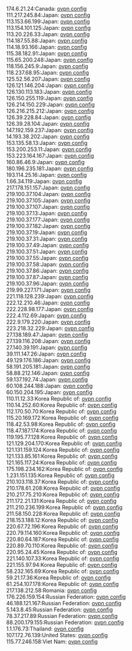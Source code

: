 174.6.21.24:Canada: [ovpn config](vpn/174_6_21_24.ovpn)  
111.217.245.84:Japan: [ovpn config](vpn/111_217_245_84.ovpn)  
113.153.66.199:Japan: [ovpn config](vpn/113_153_66_199.ovpn)  
113.154.101.125:Japan: [ovpn config](vpn/113_154_101_125.ovpn)  
113.20.226.33:Japan: [ovpn config](vpn/113_20_226_33.ovpn)  
114.187.55.88:Japan: [ovpn config](vpn/114_187_55_88.ovpn)  
114.18.93.166:Japan: [ovpn config](vpn/114_18_93_166.ovpn)  
115.38.182.91:Japan: [ovpn config](vpn/115_38_182_91.ovpn)  
115.65.200.248:Japan: [ovpn config](vpn/115_65_200_248.ovpn)  
118.156.245.9:Japan: [ovpn config](vpn/118_156_245_9.ovpn)  
118.237.68.95:Japan: [ovpn config](vpn/118_237_68_95.ovpn)  
125.52.56.207:Japan: [ovpn config](vpn/125_52_56_207.ovpn)  
126.121.146.204:Japan: [ovpn config](vpn/126_121_146_204.ovpn)  
126.130.113.183:Japan: [ovpn config](vpn/126_130_113_183.ovpn)  
126.150.255.119:Japan: [ovpn config](vpn/126_150_255_119.ovpn)  
126.214.150.229:Japan: [ovpn config](vpn/126_214_150_229.ovpn)  
126.216.215.212:Japan: [ovpn config](vpn/126_216_215_212.ovpn)  
126.39.228.84:Japan: [ovpn config](vpn/126_39_228_84.ovpn)  
126.39.28.104:Japan: [ovpn config](vpn/126_39_28_104.ovpn)  
147.192.159.237:Japan: [ovpn config](vpn/147_192_159_237.ovpn)  
14.193.38.202:Japan: [ovpn config](vpn/14_193_38_202.ovpn)  
153.135.58.13:Japan: [ovpn config](vpn/153_135_58_13.ovpn)  
153.200.253.11:Japan: [ovpn config](vpn/153_200_253_11.ovpn)  
153.223.164.167:Japan: [ovpn config](vpn/153_223_164_167.ovpn)  
160.86.46.9:Japan: [ovpn config](vpn/160_86_46_9.ovpn)  
180.196.235.181:Japan: [ovpn config](vpn/180_196_235_181.ovpn)  
193.114.25.16:Japan: [ovpn config](vpn/193_114_25_16.ovpn)  
1.66.34.119:Japan: [ovpn config](vpn/1_66_34_119.ovpn)  
217.178.151.157:Japan: [ovpn config](vpn/217_178_151_157.ovpn)  
219.100.37.104:Japan: [ovpn config](vpn/219_100_37_104.ovpn)  
219.100.37.105:Japan: [ovpn config](vpn/219_100_37_105.ovpn)  
219.100.37.107:Japan: [ovpn config](vpn/219_100_37_107.ovpn)  
219.100.37.13:Japan: [ovpn config](vpn/219_100_37_13.ovpn)  
219.100.37.177:Japan: [ovpn config](vpn/219_100_37_177.ovpn)  
219.100.37.182:Japan: [ovpn config](vpn/219_100_37_182.ovpn)  
219.100.37.19:Japan: [ovpn config](vpn/219_100_37_19.ovpn)  
219.100.37.31:Japan: [ovpn config](vpn/219_100_37_31.ovpn)  
219.100.37.49:Japan: [ovpn config](vpn/219_100_37_49.ovpn)  
219.100.37.51:Japan: [ovpn config](vpn/219_100_37_51.ovpn)  
219.100.37.55:Japan: [ovpn config](vpn/219_100_37_55.ovpn)  
219.100.37.58:Japan: [ovpn config](vpn/219_100_37_58.ovpn)  
219.100.37.86:Japan: [ovpn config](vpn/219_100_37_86.ovpn)  
219.100.37.87:Japan: [ovpn config](vpn/219_100_37_87.ovpn)  
219.100.37.96:Japan: [ovpn config](vpn/219_100_37_96.ovpn)  
219.99.227.171:Japan: [ovpn config](vpn/219_99_227_171.ovpn)  
221.118.128.239:Japan: [ovpn config](vpn/221_118_128_239.ovpn)  
222.12.210.46:Japan: [ovpn config](vpn/222_12_210_46.ovpn)  
222.228.98.177:Japan: [ovpn config](vpn/222_228_98_177.ovpn)  
222.4.112.69:Japan: [ovpn config](vpn/222_4_112_69.ovpn)  
222.9.179.220:Japan: [ovpn config](vpn/222_9_179_220.ovpn)  
223.218.32.229:Japan: [ovpn config](vpn/223_218_32_229.ovpn)  
27.138.189.47:Japan: [ovpn config](vpn/27_138_189_47.ovpn)  
27.139.116.208:Japan: [ovpn config](vpn/27_139_116_208.ovpn)  
27.140.39.191:Japan: [ovpn config](vpn/27_140_39_191.ovpn)  
39.111.147.26:Japan: [ovpn config](vpn/39_111_147_26.ovpn)  
49.129.176.186:Japan: [ovpn config](vpn/49_129_176_186.ovpn)  
58.191.205.181:Japan: [ovpn config](vpn/58_191_205_181.ovpn)  
58.88.212.146:Japan: [ovpn config](vpn/58_88_212_146.ovpn)  
59.137.192.74:Japan: [ovpn config](vpn/59_137_192_74.ovpn)  
60.108.244.188:Japan: [ovpn config](vpn/60_108_244_188.ovpn)  
60.150.204.195:Japan: [ovpn config](vpn/60_150_204_195.ovpn)  
110.11.12.33:Korea Republic of: [ovpn config](vpn/110_11_12_33.ovpn)  
110.14.252.60:Korea Republic of: [ovpn config](vpn/110_14_252_60.ovpn)  
112.170.50.70:Korea Republic of: [ovpn config](vpn/112_170_50_70.ovpn)  
115.20.169.172:Korea Republic of: [ovpn config](vpn/115_20_169_172.ovpn)  
118.42.53.98:Korea Republic of: [ovpn config](vpn/118_42_53_98.ovpn)  
118.47.187.174:Korea Republic of: [ovpn config](vpn/118_47_187_174.ovpn)  
119.195.77.128:Korea Republic of: [ovpn config](vpn/119_195_77_128.ovpn)  
121.129.204.170:Korea Republic of: [ovpn config](vpn/121_129_204_170.ovpn)  
121.131.159.124:Korea Republic of: [ovpn config](vpn/121_131_159_124.ovpn)  
121.133.85.161:Korea Republic of: [ovpn config](vpn/121_133_85_161.ovpn)  
121.165.117.24:Korea Republic of: [ovpn config](vpn/121_165_117_24.ovpn)  
175.198.234.162:Korea Republic of: [ovpn config](vpn/175_198_234_162.ovpn)  
1.231.151.135:Korea Republic of: [ovpn config](vpn/1_231_151_135.ovpn)  
210.103.118.37:Korea Republic of: [ovpn config](vpn/210_103_118_37.ovpn)  
210.178.61.208:Korea Republic of: [ovpn config](vpn/210_178_61_208.ovpn)  
210.217.75.210:Korea Republic of: [ovpn config](vpn/210_217_75_210.ovpn)  
211.172.21.131:Korea Republic of: [ovpn config](vpn/211_172_21_131.ovpn)  
211.210.236.199:Korea Republic of: [ovpn config](vpn/211_210_236_199.ovpn)  
211.58.150.228:Korea Republic of: [ovpn config](vpn/211_58_150_228.ovpn)  
218.153.188.12:Korea Republic of: [ovpn config](vpn/218_153_188_12.ovpn)  
220.67.72.196:Korea Republic of: [ovpn config](vpn/220_67_72_196.ovpn)  
220.79.114.160:Korea Republic of: [ovpn config](vpn/220_79_114_160.ovpn)  
220.80.64.187:Korea Republic of: [ovpn config](vpn/220_80_64_187.ovpn)  
220.89.70.110:Korea Republic of: [ovpn config](vpn/220_89_70_110.ovpn)  
220.95.24.45:Korea Republic of: [ovpn config](vpn/220_95_24_45.ovpn)  
221.140.107.33:Korea Republic of: [ovpn config](vpn/221_140_107_33.ovpn)  
221.155.97.94:Korea Republic of: [ovpn config](vpn/221_155_97_94.ovpn)  
58.232.165.69:Korea Republic of: [ovpn config](vpn/58_232_165_69.ovpn)  
59.21.17.36:Korea Republic of: [ovpn config](vpn/59_21_17_36.ovpn)  
61.254.107.178:Korea Republic of: [ovpn config](vpn/61_254_107_178.ovpn)  
217.138.212.58:Romania: [ovpn config](vpn/217_138_212_58.ovpn)  
176.226.159.154:Russian Federation: [ovpn config](vpn/176_226_159_154.ovpn)  
46.188.121.167:Russian Federation: [ovpn config](vpn/46_188_121_167.ovpn)  
5.143.8.45:Russian Federation: [ovpn config](vpn/5_143_8_45.ovpn)  
78.37.217.89:Russian Federation: [ovpn config](vpn/78_37_217_89.ovpn)  
88.200.179.155:Russian Federation: [ovpn config](vpn/88_200_179_155.ovpn)  
1.1.176.73:Thailand: [ovpn config](vpn/1_1_176_73.ovpn)  
107.172.76.139:United States: [ovpn config](vpn/107_172_76_139.ovpn)  
115.77.246.158:Viet Nam: [ovpn config](vpn/115_77_246_158.ovpn)  
